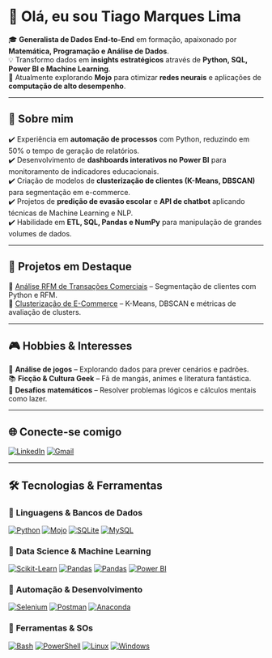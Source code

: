 # 👋 Olá, eu sou **Tiago Marques Lima**  

🎓 **Generalista de Dados End-to-End** em formação, apaixonado por **Matemática, Programação e Análise de Dados**.  
💡 Transformo dados em **insights estratégicos** através de **Python, SQL, Power BI e Machine Learning**.  
🚀 Atualmente explorando **Mojo** para otimizar **redes neurais** e aplicações de **computação de alto desempenho**.  

---

## 🚀 **Sobre mim**  
✔️ Experiência em **automação de processos** com Python, reduzindo em 50% o tempo de geração de relatórios.  
✔️ Desenvolvimento de **dashboards interativos no Power BI** para monitoramento de indicadores educacionais.  
✔️ Criação de modelos de **clusterização de clientes (K-Means, DBSCAN)** para segmentação em e-commerce.  
✔️ Projetos de **predição de evasão escolar** e **API de chatbot** aplicando técnicas de Machine Learning e NLP.  
✔️ Habilidade em **ETL, SQL, Pandas e NumPy** para manipulação de grandes volumes de dados.  

---

## 📂 **Projetos em Destaque**  
🔹 [Análise RFM de Transações Comerciais](https://github.com/Ogarit/Analise_Exploratoria_RFM_Transacoes_Comerciais) – Segmentação de clientes com Python e RFM.  
🔹 [Clusterização de E-Commerce](https://github.com/Ogarit/Clusteriza-o_e_Analise_de_Dados_de_um_E-Commerce) – K-Means, DBSCAN e métricas de avaliação de clusters.  

---

## 🎮 **Hobbies & Interesses**  
🎯 **Análise de jogos** – Explorando dados para prever cenários e padrões.  
📚 **Ficção & Cultura Geek** – Fã de mangás, animes e literatura fantástica.  
🧠 **Desafios matemáticos** – Resolver problemas lógicos e cálculos mentais como lazer.  

---

## 🌐 **Conecte-se comigo**  
[![LinkedIn](https://skillicons.dev/icons?i=linkedin)](https://www.linkedin.com/in/tiago-marques-dados/)
[![Gmail](https://skillicons.dev/icons?i=gmail)](mailto:tiagomarquesdados@gmail.com)  

---

## 🛠️ **Tecnologias & Ferramentas**  

### 🔹 **Linguagens & Bancos de Dados**  
[![Python](https://skillicons.dev/icons?i=py)](https://docs.python.org/3/)
[![Mojo](https://go-skill-icons.vercel.app/api/icons?i=mojo)](https://docs.modular.com/mojo/manual)
[![SQLite](https://skillicons.dev/icons?i=sqlite)](https://www.sqlite.org/docs.html)
[![MySQL](https://skillicons.dev/icons?i=mysql)](https://dev.mysql.com/doc/)  

### 🔹 **Data Science & Machine Learning**  
[![Scikit-Learn](https://skillicons.dev/icons?i=sklearn)](https://scikit-learn.org/stable/user_guide.html)
[![Pandas](https://go-skill-icons.vercel.app/api/icons?i=pandas)](https://pandas.pydata.org/docs)
[![Pandas](https://go-skill-icons.vercel.app/api/icons?i=numpy)](https://numpy.org/doc/stable)
[![Power BI](https://go-skill-icons.vercel.app/api/icons?i=pbi)](https://learn.microsoft.com/pt-br/power-bi)

### 🔹 **Automação & Desenvolvimento**  
[![Selenium](https://skillicons.dev/icons?i=selenium)](https://www.selenium.dev/documentation/)
[![Postman](https://skillicons.dev/icons?i=postman)](https://learning.postman.com/docs/introduction/overview/)
[![Anaconda](https://skillicons.dev/icons?i=anaconda)](https://docs.anaconda.com)  

### 🔹 **Ferramentas & SOs**  
[![Bash](https://skillicons.dev/icons?i=bash)](https://www.gnu.org/savannah-checkouts/gnu/bash/manual/bash.html)
[![PowerShell](https://skillicons.dev/icons?i=powershell)](https://learn.microsoft.com/en-us/powershell/)
[![Linux](https://skillicons.dev/icons?i=linux)](https://docs.kernel.org)
[![Windows](https://skillicons.dev/icons?i=windows)](https://learn.microsoft.com/pt-br/windows/)  
